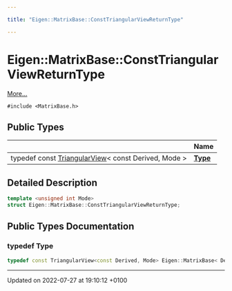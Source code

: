```yaml
---

title: "Eigen::MatrixBase::ConstTriangularViewReturnType"

---
```


# Eigen::MatrixBase::ConstTriangularViewReturnType



 [More...](#detailed-description)


`#include <MatrixBase.h>`

## Public Types

|                | Name           |
| -------------- | -------------- |
| typedef const <a href="http://example.org/classes/classeigen_1_1triangularview/">TriangularView</a>< const Derived, Mode > | **[Type](http://example.org/classes/structeigen_1_1matrixbase_1_1consttriangularviewreturntype/#typedef-type)**  |

## Detailed Description

```cpp
template <unsigned int Mode>
struct Eigen::MatrixBase::ConstTriangularViewReturnType;
```

## Public Types Documentation

### typedef Type

```cpp
typedef const TriangularView<const Derived, Mode> Eigen::MatrixBase< Derived >::ConstTriangularViewReturnType< Mode >::Type;
```


-------------------------------

Updated on 2022-07-27 at 19:10:12 +0100
